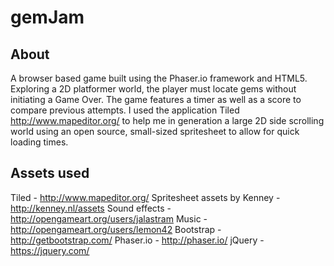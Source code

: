 # gemJam

## About
A browser based game built using the Phaser.io framework and HTML5. Exploring a 2D platformer world, the player must locate gems without initiating a Game Over. The game features a timer as well as a score to compare previous attempts. I used the application Tiled http://www.mapeditor.org/ to help me in generation a large 2D side scrolling world using an open source, small-sized spritesheet to allow for quick loading times. 

## Assets used

Tiled - http://www.mapeditor.org/
Spritesheet assets by Kenney - http://kenney.nl/assets
Sound effects - http://opengameart.org/users/jalastram
Music - http://opengameart.org/users/lemon42
Bootstrap - http://getbootstrap.com/
Phaser.io - http://phaser.io/
jQuery - https://jquery.com/


